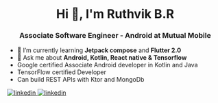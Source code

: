 <h1 align="center">Hi 👋, I'm Ruthvik B.R</h1>
<h3 align="center">Associate Software Engineer - Android at Mutual Mobile</h3>


- 🌱 I’m currently learning **Jetpack compose** and **Flutter 2.0**
- 💬 Ask me about **Android, Kotlin, React native & Tensorflow**
- Google certified Associate Android developer in Kotlin and Java
- TensorFlow certified Developer
- Can build REST APIs with Ktor and MongoDb

<a href="https://www.linkedin.com/in/ruthvikbr/">
<img src=https://img.shields.io/badge/linkedin-%231E77B5.svg?&style=for-the-badge&logo=linkedin&logoColor=white alt=linkedin style=“margin-bottom: 5px;” />
</a>
<a href="https://ruthvikbr.netlify.app/">
<img src=https://img.shields.io/badge/-Portfolio-red?&style=for-the-badge&logo=Netlify alt=linkedin style=“margin-bottom: 5px;” />
</a>
